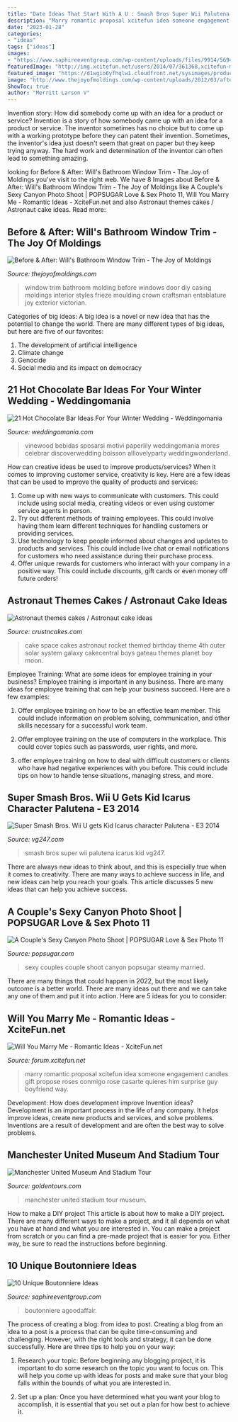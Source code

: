 ```yaml
---
title: "Date Ideas That Start With A U : Smash Bros Super Wii Palutena Icarus Kid Vg247"
description: "Marry romantic proposal xcitefun idea someone engagement candles gift propose roses conmigo rose casarte quieres him surprise guy boyfriend way"
date: "2023-01-28"
categories:
- "ideas"
tags: ["ideas"]
images:
- "https://www.saphireeventgroup.com/wp-content/uploads/files/9914/5694/2696/unique_boutonniere_3.jpg"
featuredImage: "http://img.xcitefun.net/users/2014/07/361368,xcitefun-marry-me-idea-7.jpg"
featured_image: "https://d1wgio6yfhqlw1.cloudfront.net/sysimages/product/resized6/Manchester_United_288_29703.jpg"
image: "http://www.thejoyofmoldings.com/wp-content/uploads/2012/03/after-window-molding-trim-will-telford-2.jpg"
ShowToc: true
author: "Merritt Larson V"
---
```



Invention story: How did somebody come up with an idea for a product or service?
Invention is a story of how somebody came up with an idea for a product or service. The inventor sometimes has no choice but to come up with a working prototype before they can patent their invention. Sometimes, the inventor's idea just doesn't seem that great on paper but they keep trying anyway. The hard work and determination of the inventor can often lead to something amazing.

	

		
looking for Before &amp; After: Will&#039;s Bathroom Window Trim - The Joy of Moldings you've visit to the right web. We have 8 Images about Before &amp; After: Will&#039;s Bathroom Window Trim - The Joy of Moldings like A Couple&#039;s Sexy Canyon Photo Shoot | POPSUGAR Love &amp; Sex Photo 11, Will You Marry Me - Romantic Ideas - XciteFun.net and also Astronaut themes cakes / Astronaut cake ideas. Read more:
		
    
## Before &amp; After: Will&#039;s Bathroom Window Trim - The Joy Of Moldings

<img loading=lazy src="http://www.thejoyofmoldings.com/wp-content/uploads/2012/03/after-window-molding-trim-will-telford-2.jpg" onerror="this.onerror=null;this.src='https://tse3.mm.bing.net/th?id=OIP.iNF2Rxx0zVFoFV9G8ICpVAHaJ4&amp;pid=15.1';" alt="Before &amp; After: Will&#039;s Bathroom Window Trim - The Joy of Moldings">

_Source: thejoyofmoldings.com_

>window trim bathroom molding before windows door diy casing moldings interior styles frieze moulding crown craftsman entablature joy exterior victorian. 

	

Categories of big ideas:
A big idea is a novel or new idea that has the potential to change the world. There are many different types of big ideas, but here are five of our favorites: 
1. The development of artificial intelligence 
2. Climate change 
3. Genocide 
4. Social media and its impact on democracy 

    
## 21 Hot Chocolate Bar Ideas For Your Winter Wedding - Weddingomania

<img loading=lazy src="https://i.weddingomania.com/21-Hot-Cocoa-And-Chocolate-Bar-Ideas-For-Your-Winter-Wedding8.jpg" onerror="this.onerror=null;this.src='https://tse2.mm.bing.net/th?id=OIP.VazDhaBiVkh05H1To4P_eAAAAA&amp;pid=15.1';" alt="21 Hot Chocolate Bar Ideas For Your Winter Wedding - Weddingomania">

_Source: weddingomania.com_

>vinewood bebidas sposarsi motivi paperlily weddingomania mores celebrar discoverwedding boisson alllovelyparty weddingwonderland. 

	

How can creative ideas be used to improve products/services?
When it comes to improving customer service, creativity is key. Here are a few ideas that can be used to improve the quality of products and services: 
1. Come up with new ways to communicate with customers. This could include using social media, creating videos or even using customer service agents in person.
2. Try out different methods of training employees. This could involve having them learn different techniques for handling customers or providing services.
3. Use technology to keep people informed about changes and updates to products and services. This could include live chat or email notifications for customers who need assistance during their purchase process.
4. Offer unique rewards for customers who interact with your company in a positive way. This could include discounts, gift cards or even money off future orders!

    
## Astronaut Themes Cakes / Astronaut Cake Ideas

<img loading=lazy src="http://www.crustncakes.com/blog/wp-content/uploads/2015/07/8902ec3225a344f992917f96b98000ae.jpg" onerror="this.onerror=null;this.src='https://tse2.mm.bing.net/th?id=OIP.YBppUDKNdeAjh1uc7b12FQHaJ3&amp;pid=15.1';" alt="Astronaut themes cakes / Astronaut cake ideas">

_Source: crustncakes.com_

>cake space cakes astronaut rocket themed birthday theme 4th outer solar system galaxy cakecentral boys gateau themes planet boy moon. 

	

Employee Training: What are some ideas for employee training in your business?
Employee training is important in any business. There are many ideas for employee training that can help your business succeed. Here are a few examples:
1. Offer employee training on how to be an effective team member. This could include information on problem solving, communication, and other skills necessary for a successful work team.

2. Offer employee training on the use of computers in the workplace. This could cover topics such as passwords, user rights, and more.

3. offer employee training on how to deal with difficult customers or clients who have had negative experiences with you before. This could include tips on how to handle tense situations, managing stress, and more.

    
## Super Smash Bros. Wii U Gets Kid Icarus Character Palutena - E3 2014

<img loading=lazy src="https://assets.vg247.com/current/2014/06/super_smash_bros_palutena_wii_u.jpg" onerror="this.onerror=null;this.src='https://tse3.mm.bing.net/th?id=OIP.BHoAG4jyqxm-XoyteJ_GWgHaEK&amp;pid=15.1';" alt="Super Smash Bros. Wii U gets Kid Icarus character Palutena - E3 2014">

_Source: vg247.com_

>smash bros super wii palutena icarus kid vg247. 

	

There are always new ideas to think about, and this is especially true when it comes to creativity. There are many ways to achieve success in life, and new ideas can help you reach your goals. This article discusses 5 new ideas that can help you achieve success.

    
## A Couple&#039;s Sexy Canyon Photo Shoot | POPSUGAR Love &amp; Sex Photo 11

<img loading=lazy src="https://media1.popsugar-assets.com/files/thumbor/UiR_Gf6bAZZpT52rh7X7x9xxlCg/fit-in/728xorig/filters:format_auto-!!-:strip_icc-!!-/2019/02/25/998/n/3019466/7f1d0d748471d70b_VeeTaylorPhoto_6L4A7971/i/Sexy-Couples-Canyon-Photo-Shoot.jpg" onerror="this.onerror=null;this.src='https://tse4.mm.bing.net/th?id=OIP.Dvi1sST51lriMxrheMZLUQHaLH&amp;pid=15.1';" alt="A Couple&#039;s Sexy Canyon Photo Shoot | POPSUGAR Love &amp; Sex Photo 11">

_Source: popsugar.com_

>sexy couples couple shoot canyon popsugar steamy married. 

	

There are many things that could happen in 2022, but the most likely outcome is a better world. There are many ideas out there and we can take any one of them and put it into action. Here are 5 ideas for you to consider: 

    
## Will You Marry Me - Romantic Ideas - XciteFun.net

<img loading=lazy src="http://img.xcitefun.net/users/2014/07/361368,xcitefun-marry-me-idea-7.jpg" onerror="this.onerror=null;this.src='https://tse2.mm.bing.net/th?id=OIP.j-qJFIprCgZVh38BYuBK4AHaHa&amp;pid=15.1';" alt="Will You Marry Me - Romantic Ideas - XciteFun.net">

_Source: forum.xcitefun.net_

>marry romantic proposal xcitefun idea someone engagement candles gift propose roses conmigo rose casarte quieres him surprise guy boyfriend way. 

	

Development: How does development improve Invention ideas?
Development is an important process in the life of any company. It helps improve ideas, create new products and services, and solve problems. Inventions are a result of development and are often the best way to solve problems.

    
## Manchester United Museum And Stadium Tour

<img loading=lazy src="https://d1wgio6yfhqlw1.cloudfront.net/sysimages/product/resized6/Manchester_United_288_29703.jpg" onerror="this.onerror=null;this.src='https://tse4.mm.bing.net/th?id=OIP.A7AL7l7sZLm27xvfAHsZAAHaFO&amp;pid=15.1';" alt="Manchester United Museum And Stadium Tour">

_Source: goldentours.com_

>manchester united stadium tour museum. 

	

How to make a DIY project
This article is about how to make a DIY project. There are many different ways to make a project, and it all depends on what you have at hand and what you are interested in. You can make a project from scratch or you can find a pre-made project that is easier for you. Either way, be sure to read the instructions before beginning.

    
## 10 Unique Boutonniere Ideas

<img loading=lazy src="https://www.saphireeventgroup.com/wp-content/uploads/files/9914/5694/2696/unique_boutonniere_3.jpg" onerror="this.onerror=null;this.src='https://tse4.mm.bing.net/th?id=OIP.CBY4KTeCUICRGKHXm0OiVwAAAA&amp;pid=15.1';" alt="10 Unique Boutonniere Ideas">

_Source: saphireeventgroup.com_

>boutonniere agoodaffair. 

	

The process of creating a blog: from idea to post.
Creating a blog from an idea to a post is a process that can be quite time-consuming and challenging. However, with the right tools and strategy, it can be done successfully. Here are three tips to help you on your way: 
1. Research your topic: Before beginning any blogging project, it is important to do some research on the topic you want to focus on. This will help you come up with ideas for posts and make sure that your blog falls within the bounds of what you are interested in. 

2. Set up a plan: Once you have determined what you want your blog to accomplish, it is essential that you set out a plan for how best to achieve it.

